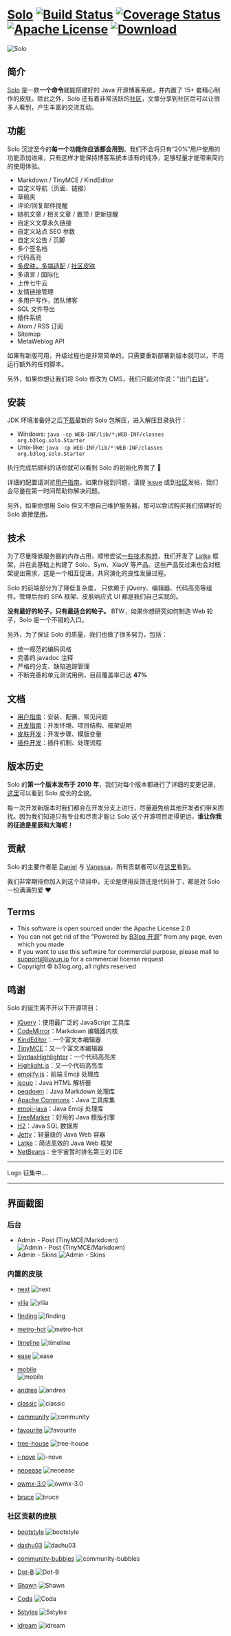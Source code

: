 # [Solo](https://github.com/b3log/solo) [![Build Status](https://img.shields.io/travis/b3log/solo.svg?style=flat)](https://travis-ci.org/b3log/solo) [![Coverage Status](https://img.shields.io/coveralls/b3log/solo.svg?style=flat)](https://coveralls.io/github/b3log/solo?branch=master)  [![Apache License](http://img.shields.io/badge/license-apache2-orange.svg?style=flat)](http://www.apache.org/licenses/LICENSE-2.0) [![Download](http://img.shields.io/badge/download-~7.5K-blue.svg?style=flat)](http://pan.baidu.com/share/link?shareid=541735&uk=3255126224)

![Solo](http://img.blog.csdn.net/20160909004212828)

## 简介

[Solo](https://github.com/b3log/solo) 是一款**一个命令**就能搭建好的 Java 开源博客系统，并内置了 15+ 套精心制作的皮肤。除此之外，Solo 还有着非常活跃的[社区](https://hacpai.com/b3log)，文章分享到社区后可以让很多人看到，产生丰富的交流互动。

## 功能 

Solo 沉淀至今的**每一个功能你应该都会用到**。我们不会将只有“20%”用户使用的功能添加进来，只有这样才能保持博客系统本该有的纯净，足够轻量才能带来简约的使用体验。

* Markdown / TinyMCE / KindEditor
* 自定义导航（页面、链接）
* 草稿夹
* 评论/回复邮件提醒
* 随机文章 / 相关文章 / 置顶 / 更新提醒
* 自定义文章永久链接
* 自定义站点 SEO 参数
* 自定义公告 / 页脚
* 多个签名档
* 代码高亮
* [多皮肤，多端适配](https://github.com/b3log/solo-skins/tree/master/skin-preview) / [社区皮肤](https://github.com/b3log/solo-third-skins/tree/master/skin-preview)
* 多语言 / 国际化
* 上传七牛云
* 友情链接管理
* 多用户写作，团队博客
* SQL 文件导出
* 插件系统
* Atom / RSS 订阅
* Sitemap
* MetaWeblog API

如果有新版可用，升级过程也是非常简单的，只需要重新部署新版本就可以，不用运行额外的任何脚本。

另外，如果你想让我们将 Solo 修改为 CMS，我们只能对你说：“出门[右转](https://github.com/WordPress/WordPress)”。 

## 安装

JDK 环境准备好之后[下载](http://pan.baidu.com/share/link?shareid=541735&uk=3255126224)最新的 Solo 包解压，进入解压目录执行：

* Windows: `java -cp WEB-INF/lib/*;WEB-INF/classes org.b3log.solo.Starter`
* Unix-like: `java -cp WEB-INF/lib/*:WEB-INF/classes org.b3log.solo.Starter`

执行完成后顺利的话你就可以看到 Solo 的初始化界面了 :tada: 

详细的配置请浏览[用户指南](https://github.com/b3log/solo/wiki/standalone_mode)。如果你碰到问题，请提 [issue](https://github.com/b3log/solo/issues/new) 或到[社区](https://hacpai.com/tag/Solo)发帖，我们会尽量在第一时间帮助你解决问题。

另外，如果你想用 Solo 但又不想自己维护服务器，那可以尝试购买我们搭建好的 Solo 直接[使用](http://b3log.org/services/#solo)。

## 技术

为了尽量降低服务器的内存占用，顺带尝试[一些技术构想](https://hacpai.com/article/1403847528022)，我们开发了  [Latke](https://github.com/b3log/latke) 框架，并在此基础上构建了 Solo、Sym、XiaoV 等产品。这些产品反过来也会对框架提出需求，这是一个相互促进，共同演化的良性发展过程。

Solo 的前端部分为了降低复杂度， 只依赖于 jQuery、编辑器、代码高亮等组件。管理后台的 SPA 框架、皮肤响应式 UI 都是我们自己实现的。

**没有最好的轮子，只有最适合的轮子。** BTW，如果你想研究如何制造 Web 轮子，Solo 是一个不错的入口。

另外，为了保证 Solo 的质量，我们也做了很多努力，包括：

* 统一规范的编码风格
* 完善的 javadoc 注释
* 严格的分支、缺陷追踪管理
* 不断完善的单元测试用例，目前覆盖率已达 **47%**

## 文档

* [用户指南](https://github.com/b3log/solo/wiki/standalone_mode)：安装、配置、常见问题
* [开发指南](https://github.com/b3log/solo/wiki/Pre_dev)：开发环境、项目结构、框架说明
* [皮肤开发](https://github.com/b3log/solo/wiki/Develop_steps)：开发步骤、模版变量
* [插件开发](https://docs.google.com/document/pub?id=15H7Q3EBo-44v61Xp_epiYY7vK_gPJLkQaT7T1gkE64w&pli=1)：插件机制、处理流程

## 版本历史

Solo 的**第一个版本发布于 2010 年**，我们对每个版本都进行了详细的变更记录，[这里](http://solo.b3log.org/CHANGE_LOGS.html)可以看到 Solo 成长的全貌。

每一次开发新版本时我们都会在开发分支上进行，尽量避免给其他开发者们带来困扰。因为我们知道只有专业和尽责才能让 Solo 这个开源项目走得更远，**谁让你我的征途是星辰和大海呢！**

## 贡献

Solo 的主要作者是 [Daniel](https://github.com/88250) 与 [Vanessa](https://github.com/Vanessa219)，所有贡献者可以在[这里](https://github.com/b3log/solo/graphs/contributors)看到。

我们非常期待你加入到这个项目中，无论是使用反馈还是代码补丁，都是对 Solo 一份满满的爱 :heart:

## Terms

* This software is open sourced under the Apache License 2.0
* You can not get rid of the "Powered by [B3log 开源](http://b3log.org)" from any page, even which you made
* If you want to use this software for commercial purpose, please mail to support@liuyun.io for a commercial license request
* Copyright &copy; b3log.org, all rights reserved

## 鸣谢

Solo 的诞生离不开以下开源项目：

* [jQuery](https://github.com/jquery/jquery)：使用最广泛的 JavaScript 工具库
* [CodeMirror](https://github.com/codemirror/CodeMirror)：Markdown 编辑器内核
* [KindEditor](https://github.com/kindsoft/kindeditor)：一个富文本编辑器
* [TinyMCE](https://github.com/tinymce/tinymce)：又一个富文本编辑器
* [SyntaxHighlighter](https://github.com/syntaxhighlighter/syntaxhighlighter)：一个代码高亮库
* [Highlight.js](https://github.com/isagalaev/highlight.js)：又一个代码高亮库
* [emojify.js](https://github.com/Ranks/emojify.js)：前端 Emoji 处理库
* [jsoup](https://github.com/jhy/jsoup)：Java HTML 解析器
* [pegdown](https://github.com/sirthias/pegdown)：Java Markdown 处理库
* [Apache Commons](http://commons.apache.org)：Java 工具库集
* [emoji-java](https://github.com/vdurmont/emoji-java)：Java Emoji 处理库
* [FreeMarker](http://freemarker.org)：好用的 Java 模版引擎
* [H2](https://github.com/h2database/h2database)：Java SQL 数据库
* [Jetty](https://github.com/eclipse/jetty.project)：轻量级的 Java Web 容器
* [Latke](https://github.com/b3log/latke)：简洁高效的 Java Web 框架 
* [NetBeans](https://netbeans.org)：全宇宙暂时排名第三的 IDE

----

Logo 征集中....

----

## 界面截图 

### 后台

* Admin - Post (TinyMCE/Markdown)
![Admin - Post (TinyMCE/Markdown)](http://img.blog.csdn.net/20160909003905083)
* Admin - Skins 
![Admin - Skins ](http://img.blog.csdn.net/20160909003855114)

### 内置的皮肤

* [next](https://github.com/b3log/solo-skins/tree/master/next)
![next](https://github.com/b3log/solo-skins/blob/master/skin-preview/next.jpg?raw=true)

* [yilia](https://github.com/b3log/solo-skins/tree/master/yilia)
![yilia](https://github.com/b3log/solo-skins/blob/master/skin-preview/yilia.jpg?raw=true)

* [finding](https://github.com/b3log/solo-skins/tree/master/finding)
![finding](https://github.com/b3log/solo-skins/blob/master/skin-preview/finding.jpg?raw=true)

* [metro-hot](https://github.com/b3log/solo-skins/tree/master/metro-hot)
![metro-hot](https://github.com/b3log/solo-skins/blob/master/skin-preview/metro-hot.jpg?raw=true)

* [timeline](https://github.com/b3log/solo-skins/tree/master/timeline)
![timeline](https://github.com/b3log/solo-skins/blob/master/skin-preview/timeline.jpg?raw=true)

* [ease](https://github.com/b3log/solo-skins/tree/master/ease)
![ease](https://github.com/b3log/solo-skins/blob/master/skin-preview/ease.jpg?raw=true)

* [mobile](https://github.com/b3log/solo-skins/tree/master/mobile) <br>
![mobile](https://github.com/b3log/solo-skins/blob/master/skin-preview/mobile.jpg?raw=true)

* [andrea](https://github.com/b3log/solo-skins/tree/master/andrea)
![andrea](https://github.com/b3log/solo-skins/blob/master/skin-preview/andrea.jpg?raw=true)

* [classic](https://github.com/b3log/solo-skins/tree/master/classic)
![classic](https://github.com/b3log/solo-skins/blob/master/skin-preview/classic.jpg?raw=true)

* [community](https://github.com/b3log/solo-skins/tree/master/community)
![community](https://github.com/b3log/solo-skins/blob/master/skin-preview/community.jpg?raw=true)

* [favourite](https://github.com/b3log/solo-skins/tree/master/favourite)
![favourite](https://github.com/b3log/solo-skins/blob/master/skin-preview/favourite.jpg?raw=true)

* [tree-house](https://github.com/b3log/solo-skins/tree/master/tree-house)
![tree-house](https://github.com/b3log/solo-skins/blob/master/skin-preview/tree-house.jpg?raw=true)

* [i-nove](https://github.com/b3log/solo-skins/tree/master/i-nove)
![i-nove](https://github.com/b3log/solo-skins/blob/master/skin-preview/i-nove.jpg?raw=true)

* [neoease](https://github.com/b3log/solo-skins/tree/master/neoease)
![neoease](https://github.com/b3log/solo-skins/blob/master/skin-preview/neoease.jpg?raw=true)

* [owmx-3.0](https://github.com/b3log/solo-skins/tree/master/owmx-3.0)
![owmx-3.0](https://github.com/b3log/solo-skins/blob/master/skin-preview/owmx-3.0.jpg?raw=true)

* [bruce](https://github.com/b3log/solo-skins/tree/master/bruce)
![bruce](https://github.com/b3log/solo-skins/blob/master/skin-preview/bruce.jpg?raw=true)


### 社区贡献的皮肤
* [bootstyle](https://github.com/b3log/solo-third-skins/tree/master/bootstyle)
![bootstyle](https://github.com/b3log/solo-third-skins/blob/master/skin-preview/bootstyle.jpg?raw=true)

* [dashu03](https://github.com/b3log/solo-third-skins/tree/master/dashu03)
![dashu03](https://github.com/b3log/solo-third-skins/blob/master/skin-preview/dashu03.png?raw=true)

* [community-bubbles](https://github.com/b3log/solo-third-skins/tree/master/community-bubbles)
![community-bubbles](https://github.com/b3log/solo-third-skins/blob/master/skin-preview/community-bubbles.png?raw=true)

* [Dot-B](https://github.com/b3log/solo-third-skins/tree/master/Dot-B)
![Dot-B](https://github.com/b3log/solo-third-skins/blob/master/skin-preview/Dot-B.jpg?raw=true)

* [Shawn](https://github.com/b3log/solo-third-skins/tree/master/Shawn)
![Shawn](https://github.com/b3log/solo-third-skins/blob/master/skin-preview/Shawn.jpg?raw=true)

* [Coda](https://github.com/b3log/solo-third-skins/tree/master/Coda)
![Coda](https://github.com/b3log/solo-third-skins/blob/master/skin-preview/Coda.jpg?raw=true)

* [5styles](https://github.com/b3log/solo-third-skins/tree/master/5styles)
![5styles](https://github.com/b3log/solo-third-skins/blob/master/skin-preview/5styles.jpg?raw=true)

* [idream](https://github.com/b3log/solo-third-skins/tree/master/idream)
![idream](https://github.com/b3log/solo-third-skins/blob/master/skin-preview/idream.jpg?raw=true)
